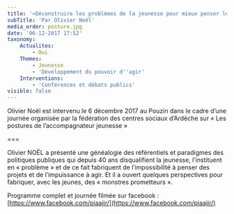 ```yaml
---
title: '«Déconstruire les problèmes de la jeunesse pour mieux penser les projets portés par les jeunes : quels enjeux, quelles postures ?»'
subTitle: 'Par Olivier Noël'
media_order: posture.jpg
date: '06-12-2017 17:52'
taxonomy:
    Actualites:
        - Oui
    Themes:
        - Jeunesse
        - 'Développement du pouvoir d''agir'
    Interventions:
        - 'Conférences et débats publics'
visible: false
---
```


Olivier Noël est intervenu le 6 décembre 2017 au Pouzin dans le cadre d’une journée organisée par la fédération des centres sociaux d’Ardèche sur « Les postures de l’accompagnateur jeunesse »

===

Olivier NOËL a présenté une généalogie des référentiels et paradigmes des politiques publiques qui depuis 40 ans disqualifient la jeunesse, l’instituent en « problème » et de ce fait fabriquent de l’impossibilité à penser des projets et de l’impuissance à agir. Et il a ouvert quelques perspectives pour fabriquer, avec les jeunes, des « monstres prometteurs ».

Programme complet et journée filmée sur facebook : [https://www.facebook.com/piaajir/](https://www.facebook.com/piaajir/)

